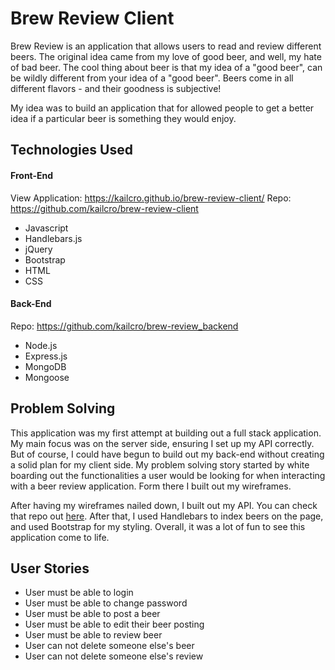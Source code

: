 # Brew Review Client
Brew Review is an application that allows users to read and review different beers. The original idea came from my love of good beer, and well, my hate of bad beer. The cool thing about beer is that my idea of a "good beer", can be wildly different from your idea of a "good beer". Beers come in all different flavors - and their goodness is subjective!

My idea was to build an application that for allowed people to get a better idea if a particular beer is something they would enjoy.

## Technologies Used
#### Front-End
View Application: <https://kailcro.github.io/brew-review-client/>
Repo: <https://github.com/kailcro/brew-review-client>
- Javascript
- Handlebars.js
- jQuery
- Bootstrap
- HTML
- CSS
#### Back-End
Repo: <https://github.com/kailcro/brew-review_backend>
- Node.js
- Express.js
- MongoDB
- Mongoose
## Problem Solving
This application was my first attempt at building out a full stack application. My main focus was on the server side, ensuring I set up my API correctly. But of course, I could have begun to build out my back-end without creating a solid plan for my client side. My problem solving story started by white boarding out the functionalities a user would be looking for when interacting with a beer review application. Form there I built out my wireframes.

After having my wireframes nailed down, I built out my API. You can check that repo out [here](https://github.com/kailcro/brew-review_backend). After that, I used Handlebars to index beers on the page, and used Bootstrap for my styling. Overall, it was a lot of fun to see this application come to life.

## User Stories
- User must be able to login
- User must be able to change password
- User must be able to post a beer
- User must be able to edit their beer posting
- User must be able to review beer
- User can not delete someone else's beer
- User can not delete someone else's review
